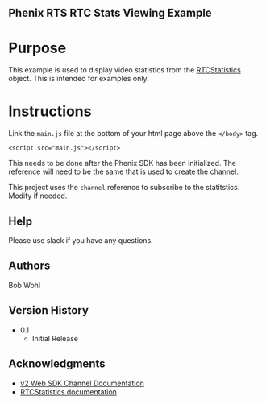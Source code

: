 ## Phenix RTS RTC Stats Viewing Example

# Purpose

This example is used to display video statistics from the [RTCStatistics](https://phenixrts.com/docs/sdk_ref/web/next-gen-channel/#rtcstatistic-video-object) object. This is intended for examples only.

# Instructions

Link the `main.js` file at the bottom of your html page above the `</body>` tag.

`<script src="main.js"></script>`

This needs to be done after the Phenix SDK has been initialized. The reference will need to be the same that is used to create the channel.

This project uses the `channel` reference to subscribe to the statitstics. Modify if needed.

## Help

Please use slack if you have any questions.

## Authors

Bob Wohl

## Version History

- 0.1
  - Initial Release

## Acknowledgments

- [v2 Web SDK Channel Documentation](https://phenixrts.com/docs/sdk_ref/web/next-gen-channel/)
- [RTCStatistics documentation](https://phenixrts.com/docs/sdk_ref/web/next-gen-channel/#rtcstatistic-video-object)
